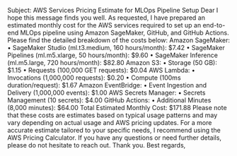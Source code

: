 
Subject: AWS Services Pricing Estimate for MLOps Pipeline Setup
Dear 
I hope this message finds you well.
As requested, I have prepared an estimated monthly cost for the AWS services required to set up an end-to-end MLOps pipeline using Amazon SageMaker, GitHub, and GitHub Actions. Please find the detailed breakdown of the costs below:
Amazon SageMaker:
•	SageMaker Studio (ml.t3.medium, 160 hours/month): $7.42
•	SageMaker Pipelines (ml.m5.xlarge, 50 hours/month): $9.60
•	SageMaker Inference (ml.m5.large, 720 hours/month): $82.80
Amazon S3:
•	Storage (50 GB): $1.15
•	Requests (100,000 GET requests): $0.04
AWS Lambda:
•	Invocations (1,000,000 requests): $0.20
•	Compute (100ms duration/request): $1.67
Amazon EventBridge:
•	Event Ingestion and Delivery (1,000,000 events): $1.00
AWS Secrets Manager:
•	Secrets Management (10 secrets): $4.00
GitHub Actions:
•	Additional Minutes (8,000 minutes): $64.00
Total Estimated Monthly Cost: $171.88
Please note that these costs are estimates based on typical usage patterns and may vary depending on actual usage and AWS pricing updates. For a more accurate estimate tailored to your specific needs, I recommend using the AWS Pricing Calculator.
If you have any questions or need further details, please do not hesitate to reach out.
Thank you.
Best regards,
